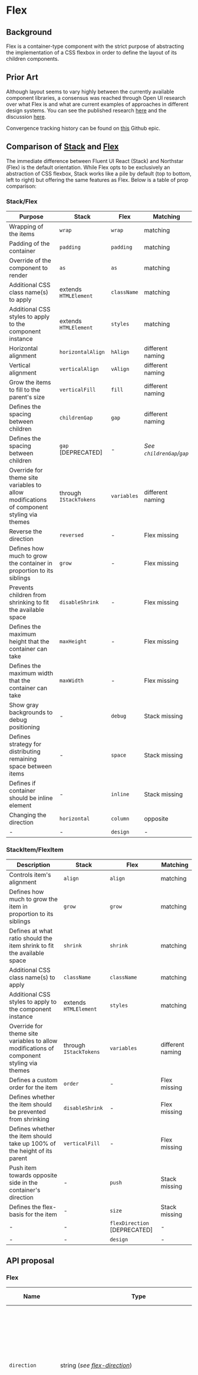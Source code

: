 # Flex

## Background

Flex is a container-type component with the strict purpose of abstracting the implementation of a CSS flexbox in order to define the layout of its children components.

## Prior Art

Although layout seems to vary highly between the currently available component libraries, a consensus was reached through Open UI research over what Flex is and what are current examples of approaches in different design systems.
You can see the published research [here](https://open-ui.org/components/flex.research) and the discussion [here](https://github.com/WICG/open-ui/pull/264).

Convergence tracking history can be found on [this](https://github.com/microsoft/fluentui/issues/16791) Github epic.

## Comparison of [Stack](https://developer.microsoft.com/en-us/fluentui#/controls/web/stack) and [Flex](https://fluentsite.z22.web.core.windows.net/0.52.0/components/flex)

The immediate difference between Fluent UI React (Stack) and Northstar (Flex) is the default orientation.
While Flex opts to be exclusively an abstraction of CSS flexbox, Stack works like a pile by default (top to bottom, left to right) but offering the same features as Flex.
Below is a table of prop comparison:

### Stack/Flex

| Purpose                                                                                  | Stack                  | Flex        | Matching                  |
| ---------------------------------------------------------------------------------------- | ---------------------- | ----------- | ------------------------- |
| Wrapping of the items                                                                    | `wrap`                 | `wrap`      | matching                  |
| Padding of the container                                                                 | `padding`              | `padding`   | matching                  |
| Override of the component to render                                                      | `as`                   | `as`        | matching                  |
| Additional CSS class name(s) to apply                                                    | extends `HTMLElement`  | `className` | matching                  |
| Additional CSS styles to apply to the component instance                                 | extends `HTMLElement`  | `styles`    | matching                  |
| Horizontal alignment                                                                     | `horizontalAlign`      | `hAlign`    | different naming          |
| Vertical alignment                                                                       | `verticalAlign`        | `vAlign`    | different naming          |
| Grow the items to fill to the parent's size                                              | `verticalFill`         | `fill`      | different naming          |
| Defines the spacing between children                                                     | `childrenGap`          | `gap`       | different naming          |
| Defines the spacing between children                                                     | `gap` [DEPRECATED]     | -           | _See `childrenGap`/`gap`_ |
| Override for theme site variables to allow modifications of component styling via themes | through `IStackTokens` | `variables` | different naming          |
| Reverse the direction                                                                    | `reversed`             | -           | Flex missing              |
| Defines how much to grow the container in proportion to its siblings                     | `grow`                 | -           | Flex missing              |
| Prevents children from shrinking to fit the available space                              | `disableShrink`        | -           | Flex missing              |
| Defines the maximum height that the container can take                                   | `maxHeight`            | -           | Flex missing              |
| Defines the maximum width that the container can take                                    | `maxWidth`             | -           | Flex missing              |
| Show gray backgrounds to debug positioning                                               | -                      | `debug`     | Stack missing             |
| Defines strategy for distributing remaining space between items                          | -                      | `space`     | Stack missing             |
| Defines if container should be inline element                                            | -                      | `inline`    | Stack missing             |
| Changing the direction                                                                   | `horizontal`           | `column`    | opposite                  |
| -                                                                                        | -                      | `design`    | -                         |

### StackItem/FlexItem

| Description                                                                              | Stack                  | Flex                         | Matching         |
| ---------------------------------------------------------------------------------------- | ---------------------- | ---------------------------- | ---------------- |
| Controls item's alignment                                                                | `align`                | `align`                      | matching         |
| Defines how much to grow the item in proportion to its siblings                          | `grow`                 | `grow`                       | matching         |
| Defines at what ratio should the item shrink to fit the available space                  | `shrink`               | `shrink`                     | matching         |
| Additional CSS class name(s) to apply                                                    | `className`            | `className`                  | matching         |
| Additional CSS styles to apply to the component instance                                 | extends `HTMLElement`  | `styles`                     | matching         |
| Override for theme site variables to allow modifications of component styling via themes | through `IStackTokens` | `variables`                  | different naming |
| Defines a custom order for the item                                                      | `order`                | -                            | Flex missing     |
| Defines whether the item should be prevented from shrinking                              | `disableShrink`        | -                            | Flex missing     |
| Defines whether the item should take up 100% of the height of its parent                 | `verticalFill`         | -                            | Flex missing     |
| Push item towards opposite side in the container's direction                             | -                      | `push`                       | Stack missing    |
| Defines the flex-basis for the item                                                      | -                      | `size`                       | Stack missing    |
| -                                                                                        | -                      | `flexDirection` [DEPRECATED] | -                |
| -                                                                                        | -                      | `design`                     | -                |

## API proposal

<!-- link to the component's `.types.ts` file -->

### Flex

| Name              | Type                                                                                                      | Default value | Comments                                                                                                                                                                                                                                 |
| ----------------- | --------------------------------------------------------------------------------------------------------- | ------------- | ---------------------------------------------------------------------------------------------------------------------------------------------------------------------------------------------------------------------------------------- |
| `direction`       | string (_see [flex-direction](https://developer.mozilla.org/en-US/docs/Web/CSS/flex-direction#values)_)   | "`row`"       | To further cement the idea of Flex being an abstraction of flexbox, this would bring the user to a closer experience of flexbox while also being less biased on our interpretation of the default direction. Absorbs Stack's `reversed`. |
| `horizontalAlign` | string (_see [justify-content](https://developer.mozilla.org/en-US/docs/Web/CSS/justify-content#values)_) | "`normal`"    | This name gives the user a more verbose and easily recognizable idea for what the prop does. Absorbs Flex's `space`.                                                                                                                     |
| `verticalAlign`   | string (_see [align-items](https://developer.mozilla.org/en-US/docs/Web/CSS/align-items#values)_)         | "`normal`"    | _see `horizontalAlign`'s comments._                                                                                                                                                                                                      |
| `gap`             | string (_see [margin](https://developer.mozilla.org/en-US/docs/Web/CSS/margin#values)_)                   | `0`           | `margin` setter for each of the children items.                                                                                                                                                                                          |
| `wrap`            | boolean                                                                                                   | `false`       | Interfaces are already aligned. Simplification of `flex-wrap`.                                                                                                                                                                           |
| `as`              | `React.ElementType<React.HTMLAttributes<HTMLElement>>`                                                    | "`div`"       | Perserving same implementation.                                                                                                                                                                                                          |
| `grow`            | number \| string = "`inherit`", "`initial`", "`unset`"                                                    | `0`           | Focusing again on abstracting, `grow` will affect all the FlexItem's `flex-grow` styles.                                                                                                                                                 |
| `shrink`          | number \| string = "`inherit`", "`initial`", "`unset`"                                                    | `1`           | Like `grow`, we're wrapping the item's `flex-shrink` with the `shrink` prop.                                                                                                                                                             |
| `inline`          | boolean                                                                                                   | `false`       | Abstracts `display` by changing from `flex` to `flex-inline`. Same as the current Flex.                                                                                                                                                  |

#### _Deprecating_

| Original Component | Name                   | Comments                                                                                                                                                                                 |
| ------------------ | ---------------------- | ---------------------------------------------------------------------------------------------------------------------------------------------------------------------------------------- |
| Stack              | `reversed`             | Reversing is now done through the new `flex-direction` wrapper, the `direction` property.                                                                                                |
| Stack              | `disableShrink`        | Converted into a wrapper of `flex-shrink` for consistency and simplification.                                                                                                            |
| Stack              | `maxHeight`/`maxWidth` | Removed as this should be defined through a class/style override.                                                                                                                        |
| Stack              | `verticalFill`         | Redundant. Same as a style override of `height: 100%`.                                                                                                                                   |
| Stack/Flex         | `padding`              | Already extended from `HTMLElement`, we can avoid redundancy by leveraging the native prop here.                                                                                         |
| Flex               | `space`                | Given that `horizontalAlign` and `verticalAlign` are abstractions of `align-items` and `justify-content` respectively, spacing can now be defined through them instead of overriding it. |
| Flex               | `debug`                | Only helpful for development phases, extra layer of maintenance with a small added benefit to the user. User can alternatively use style overrides for the same effect.                  |
| Flex               | `fill`                 | Redundant. Same as a style override of `height: 100%; width: 100%`.                                                                                                                      |

### FlexItem

| Name     | Type                                                                                            | Default value | Comments                                                      |
| -------- | ----------------------------------------------------------------------------------------------- | ------------- | ------------------------------------------------------------- |
| `align`  | string (_see [align-self](https://developer.mozilla.org/en-US/docs/Web/CSS/align-self#values)_) | "`auto`"      | Abstraction of `align-self`.                                  |
| `grow`   | number \| string = "`inherit`", "`initial`", "`unset`"                                          | `0`           | Abstraction of `flex-grow` and override of Flex's `grow`.     |
| `shrink` | number \| string = "`inherit`", "`initial`", "`unset`"                                          | `1`           | Abstraction of `flex-shrink` and override of Flex's `shrink`. |
| `basis`  | string (_see [flex-basis](https://developer.mozilla.org/en-US/docs/Web/CSS/flex-basis#values)_) | "`auto`"      | For clarity, renaming of v0 Flex's `size` prop to `basis`.    |
| `order`  | number                                                                                          | `0`           | Abstraction of `order`.                                       |

#### _Deprecating_

| Original Component | Name            | Comments                                                                                                             |
| ------------------ | --------------- | -------------------------------------------------------------------------------------------------------------------- |
| StackItem          | `disableShrink` | Extraneous prop given the existance of `shrink`.                                                                     |
| StackItem          | `verticalFill`  | Redundant. Same as a style override of `height: 100%`.                                                               |
| FlexItem           | `size`          | Renamed to `basis`.                                                                                                  |
| FlexItem           | `push`          | Redundant. Same as a style override of `marginTop: 'auto'`for column layout and `marginLeft: 'auto'` for row layout. |

## Sample Code

### Basic

```HTML
<Flex>
 <span>1</span>
 <span>2</span>
</Flex>
```

### Direction

```HTML
<Flex direction="column-reverse">
  <span>bottom</span>
  <span>top</span>
</Flex>
```

### Alignment

```HTML
<Flex verticalAlign="center">
  <span>vertically centered</span>
  <span>vertically centered</span>
</Flex>
```

```HTML
<Flex horizontalAlign="center">
  <span>horizontally centered</span>
  <span>horizontally centered</span>
</Flex>
```

### Spacing

```HTML
<Flex gap="5rem">
  <span>5rem around me</span>
  <span>5rem around me</span>
</Flex>
```

### Wrapping

```HTML
<Flex wrap>
  <span>1</span>
  <span>2</span>
</Flex>
```

### Order

```HTML
<Flex>
  <span>2</span>
  <Flex.Item order={1}>1</Flex.Item>
</Flex>
```

### Growing

#### Globally

```HTML
<Flex grow={1}>
  <span>wide</span>
  <span>wide</span>
</Flex>
```

#### Individually

```HTML
<Flex>
  <span>thin</span>
  <Flex.Item grow={1}>wide</Flex.Item>
</Flex>
```

### Shrinking

#### Globally

```HTML
<Flex shrink={0}>
  <span>wide</span>
  <span>wide</span>
</Flex>
```

#### Individually

```HTML
<Flex>
  <span>thin</span>
  <Flex.Item shrink={0}>wide</Flex.Item>
</Flex>
```

### Complex example

```HTML
<Flex
  as="section"
  direction="row-reverse"
  horizontalAlign="space-between"
  verticalAlign="center"
  gap="5rem"
  grow={1}
  wrap inline>
  <Flex.Item order={3}>3</Flex.Item>
  <Flex.Item shrink={0}>1</Flex.Item>
  <Flex.Item basis="25%">2</Flex.Item>
</Flex>
```

## Migration

_Describe what will need to be done to upgrade from the existing implementations:_

### _Migration from v8_

#### Stack

##### `disableShrink`

Renamed from `disableShrink` to `shrink`

Before

```HTML
<Stack disableShrink>
 items
</Stack>
```

After

```HTML
<Flex shrink={0}>
  items
</Flex>
```

##### `horizontal`

Before

```HTML
<Stack horizontal>
 items
</Stack>
```

After

```HTML
<Flex>
  items
</Flex>
```

##### `childrenGap`

Renamed from `childrenGap` to `gap`

##### `reversed` [DEPRECATED]

Before

```HTML
<Stack reversed>
 items
</Stack>
```

Alternative

```HTML
<Flex direction="column-reverse">
  items
</Flex>
```

##### `maxHeight` [DEPRECATED]

Before

```HTML
<Stack maxHeight="30px">
 items
</Stack>
```

Alternative

```HTML
<Flex style={{maxHeight:"30px"}}>
  items
</Flex>
```

##### `maxWidth` [DEPRECATED]

Before

```HTML
<Stack maxWidth="30px">
 items
</Stack>
```

Alternative

```HTML
<Flex style={{maxWidth:"30px"}}>
  items
</Flex>
```

##### `verticalFill` [DEPRECATED]

Before

```HTML
<Stack verticalFill>
 items
</Stack>
```

Alternative

```HTML
<Flex style={{height: "100%"}}>
  items
</Flex>
```

##### `padding` [DEPRECATED]

Before

```HTML
<Stack padding="5px">
 items
</Stack>
```

Alternative

```HTML
<Flex style={{ padding: "5px" }}>
  items
</Flex>
```

#### StackItem

##### `disableShrink`

Renamed from `disableShrink` to `shrink`

Before

```HTML
<Stack>
 <Stack.Item grow>item</StackItem>
 <Stack.Item grow disableShrink>item</StackItem>
</Stack>
```

After

```HTML
<Flex>
  <Flex.Item grow={1}>item</Flex.Item>
  <Flex.Item grow={1} shrink={0}>item</Flex.Item>
</Flex>
```

##### `verticalFill` [DEPRECATED]

Before

```HTML
<Stack>
 <Stack.Item verticalFill>item</Stack.Item>
</Stack>
```

Alternative

```HTML
<Flex>
 <Flex.Item style={{height: "100%"}}>item</Flex.Item>
</Flex>
```

### _Migration from v0_

#### Flex

##### `column`

Before

```HTML
<Flex column>
 items
</Flex>
```

After

```HTML
<Flex direction="column">
  items
</Flex>
```

##### `hAlign`

Renamed from `hAlign` to `horizontalAlign`

##### `vAlign`

Renamed from `vAlign` to `verticalAlign`

##### `debug` [DEPRECATED]

Before

```HTML
<Flex debug>
 items
</Flex>
```

Alternative

```HTML
<Flex style={{
  border: "1px dotted grey",
  background: "lightgrey"
}}>
  items
</Flex>
```

##### `fill` [DEPRECATED]

Before

```HTML
<Flex fill>
 items
</Flex>
```

Alternative

```HTML
<Flex style={{
  height: "100%",
  width: "100%"
}}>
  items
</Flex>
```

##### `padding` [DEPRECATED]

Before

```HTML
<Flex padding="5px">
 items
</Flex>
```

Alternative

```HTML
<Flex style={{ padding: "5px" }}>
  items
</Flex>
```

##### `space` [DEPRECATED]

Before

```HTML
<Flex space="around">
 items
</Flex>
```

Alternative

```HTML
<Flex horizontalAlign="space-around">
  items
</Flex>
```

#### FlexItem

##### `size`

Renamed from `size` to `basis`

##### `push` [DEPRECATED]

Before

```HTML
<Flex>
 <Flex.Item push>item</Flex.Item>
</Flex>
```

```HTML
<Flex column>
 <Flex.Item push>item</Flex.Item>
</Flex>
```

Alternative

```HTML
<Flex>
 <Flex.Item style={{ marginLeft: "auto" }}>item</Flex.Item>
</Flex>
```

```HTML
<Flex direction="column">
 <Flex.Item style={{ marginTop: "auto" }}>item</Flex.Item>
</Flex>
```
